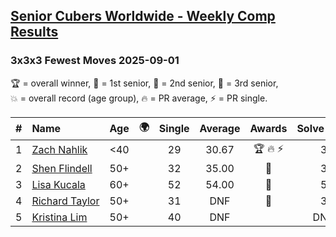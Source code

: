 <style>table {white-space: nowrap;}</style>
<link rel="stylesheet" type="text/css" href="/scw-comp/css/flags.css" />

## [Senior Cubers Worldwide - Weekly Comp Results](/scw-comp/results/)
### 3x3x3 Fewest Moves 2025-09-01

<span style="white-space: nowrap;">🏆 = overall winner</span>, <span style="white-space: nowrap;">🥇 = 1st senior</span>, <span style="white-space: nowrap;">🥈 = 2nd senior</span>, <span style="white-space: nowrap;">🥉 = 3rd senior</span>, <span style="white-space: nowrap;">💥 = overall record (age group)</span>, <span style="white-space: nowrap;">🔥 = PR average</span>, <span style="white-space: nowrap;">⚡ = PR single</span>.

| # | Name | Age | 🌍 | Single | Average | Awards | Solve 1 | Solve 2 | Solve 3 | Solution |
| :--: | :-- | :--: | :--: | :--: | :--: | :--: | --: | --: | --: | :-- |
| 1 | [Zach Nahlik](../../persons/zach_nahlik/333fm.md) | <40 | | 29 | 30.67 | 🏆 🔥 ⚡ | 30 | 33 | 29 | [Desktop](https://www.facebook.com/events/794180746886518/permalink/800683612902898) / [Mobile](https://m.facebook.com/events/794180746886518?view=permalink&id=800683612902898) |
| 2 | [Shen Flindell](../../persons/shen_flindell/333fm.md) | 50+ | <i class="flag flag-AU" /> | 32 | 35.00 | 🥇 | 32 | 37 | 36 | [Desktop](https://www.facebook.com/events/794180746886518/permalink/801453046159288) / [Mobile](https://m.facebook.com/events/794180746886518?view=permalink&id=801453046159288) |
| 3 | [Lisa Kucala](../../persons/lisa_kucala/333fm.md) | 60+ | <i class="flag flag-US" /> | 52 | 54.00 | 🥈 | 58 | 52 | 52 | [Desktop](https://www.facebook.com/events/794180746886518/permalink/803248299313096) / [Mobile](https://m.facebook.com/events/794180746886518?view=permalink&id=803248299313096) |
| 4 | [Richard Taylor](../../persons/richard_taylor/333fm.md) | 50+ | <i class="flag flag-GB" /> | 31 | DNF | 🥉 | 32 | 31 | DNF | [Desktop](https://www.facebook.com/events/794180746886518/permalink/796312273340032) / [Mobile](https://m.facebook.com/events/794180746886518?view=permalink&id=796312273340032) |
| 5 | [Kristina Lim](../../persons/kristina_lim/333fm.md) | 50+ | <i class="flag flag-US" /> | 40 | DNF |  | DNF | 40 | 58 | [Desktop](https://www.facebook.com/events/794180746886518/permalink/795623356742257) / [Mobile](https://m.facebook.com/events/794180746886518?view=permalink&id=795623356742257) |

<!-- Global site tag (gtag.js) - Google Analytics -->
<script async src="https://www.googletagmanager.com/gtag/js?id=UA-86348435-3"></script>
<script>window.dataLayer = window.dataLayer || []; function gtag() {dataLayer.push(arguments);} gtag('js', new Date()); gtag('config', 'UA-86348435-3');</script>
